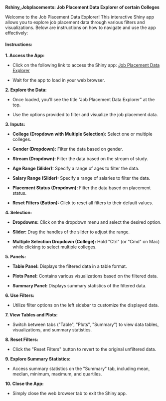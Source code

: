 **Rshiny_Jobplacements: Job Placement Data Explorer of certain Colleges**

Welcome to the Job Placement Data Explorer! This interactive Shiny app allows you to explore job placement data through various filters and visualizations. Below are instructions on how to navigate and use the app effectively:

#### Instructions:

**1. Access the App:**

-   Click on the following link to access the Shiny app: [Job Placement Data Explorer](https://abhisheknakka.shinyapps.io/Rshiny_Jobplacements/)

-   Wait for the app to load in your web browser.

**2. Explore the Data:**

-   Once loaded, you'll see the title "Job Placement Data Explorer" at the top.

-   Use the options provided to filter and visualize the job placement data.

**3. Inputs:**

-   **College (Dropdown with Multiple Selection):** Select one or multiple colleges.

-   **Gender (Dropdown):** Filter the data based on gender.

-   **Stream (Dropdown):** Filter the data based on the stream of study.

-   **Age Range (Slider):** Specify a range of ages to filter the data.

-   **Salary Range (Slider):** Specify a range of salaries to filter the data.

-   **Placement Status (Dropdown):** Filter the data based on placement status.

-   **Reset Filters (Button):** Click to reset all filters to their default values.

**4. Selection:**

-   **Dropdowns:** Click on the dropdown menu and select the desired option.

-   **Slider:** Drag the handles of the slider to adjust the range.

-   **Multiple Selection Dropdown (College):** Hold "Ctrl" (or "Cmd" on Mac) while clicking to select multiple colleges.

**5. Panels:**

-   **Table Panel:** Displays the filtered data in a table format.

-   **Plots Panel:** Contains various visualizations based on the filtered data.

-   **Summary Panel:** Displays summary statistics of the filtered data.

**6. Use Filters:**

-   Utilize filter options on the left sidebar to customize the displayed data.

**7. View Tables and Plots:**

-   Switch between tabs ("Table", "Plots", "Summary") to view data tables, visualizations, and summary statistics.

**8. Reset Filters:**

-   Click the "Reset Filters" button to revert to the original unfiltered data.

**9. Explore Summary Statistics:**

-   Access summary statistics on the "Summary" tab, including mean, median, minimum, maximum, and quartiles.

**10. Close the App:**

-   Simply close the web browser tab to exit the Shiny app.
